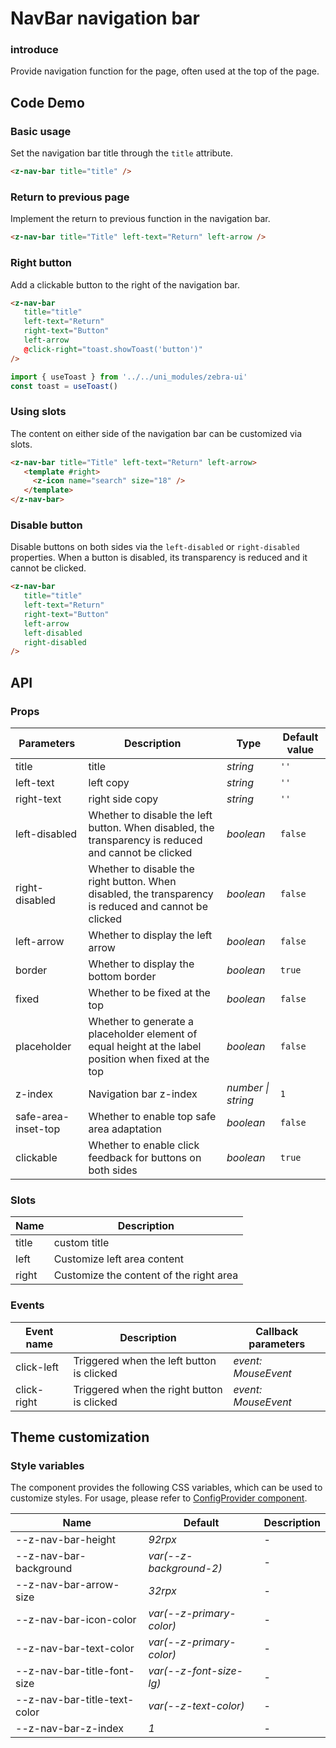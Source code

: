 # NavBar navigation bar

### introduce

Provide navigation function for the page, often used at the top of the page.

## Code Demo

### Basic usage

Set the navigation bar title through the `title` attribute.

```html
<z-nav-bar title="title" />
```

### Return to previous page

Implement the return to previous function in the navigation bar.

```html
<z-nav-bar title="Title" left-text="Return" left-arrow />
```

### Right button

Add a clickable button to the right of the navigation bar.

```html
<z-nav-bar
   title="title"
   left-text="Return"
   right-text="Button"
   left-arrow
   @click-right="toast.showToast('button')"
/>
```

```js
import { useToast } from '../../uni_modules/zebra-ui'
const toast = useToast()
```

### Using slots

The content on either side of the navigation bar can be customized via slots.

```html
<z-nav-bar title="Title" left-text="Return" left-arrow>
   <template #right>
     <z-icon name="search" size="18" />
   </template>
</z-nav-bar>
```

### Disable button

Disable buttons on both sides via the `left-disabled` or `right-disabled` properties. When a button is disabled, its transparency is reduced and it cannot be clicked.

```html
<z-nav-bar
   title="title"
   left-text="Return"
   right-text="Button"
   left-arrow
   left-disabled
   right-disabled
/>
```

## API

### Props

| Parameters | Description | Type | Default value |
| --- | --- | --- | --- |
| title | title | _string_ | `''` |
| left-text | left copy | _string_ | `''` |
| right-text | right side copy | _string_ | `''` |
| left-disabled | Whether to disable the left button. When disabled, the transparency is reduced and cannot be clicked | _boolean_ | `false` |
| right-disabled | Whether to disable the right button. When disabled, the transparency is reduced and cannot be clicked | _boolean_ | `false` |
| left-arrow | Whether to display the left arrow | _boolean_ | `false` |
| border | Whether to display the bottom border | _boolean_ | `true` |
| fixed | Whether to be fixed at the top | _boolean_ | `false` |
| placeholder | Whether to generate a placeholder element of equal height at the label position when fixed at the top | _boolean_ | `false` |
| z-index | Navigation bar z-index | _number \| string_ | `1` |
| safe-area-inset-top | Whether to enable top safe area adaptation | _boolean_ | `false` |
| clickable | Whether to enable click feedback for buttons on both sides | _boolean_ | `true` |

### Slots

| Name | Description |
| ----- | ------------------ |
| title | custom title |
| left | Customize left area content |
| right | Customize the content of the right area |

### Events

| Event name | Description | Callback parameters |
| ----------- | ------------------ | ------------------- |
| click-left | Triggered when the left button is clicked | _event: MouseEvent_ |
| click-right | Triggered when the right button is clicked | _event: MouseEvent_ |

## Theme customization

### Style variables

The component provides the following CSS variables, which can be used to customize styles. For usage, please refer to [ConfigProvider component](/config-provider).

| Name | Default | Description |
| ---------------------------------- | -------------------------- | ---- |
| --z-nav-bar-height | _92rpx_ | - |
| --z-nav-bar-background | _var(--z-background-2)_ | - |
| --z-nav-bar-arrow-size | _32rpx_ | - |
| --z-nav-bar-icon-color | _var(--z-primary-color)_ | - |
| --z-nav-bar-text-color | _var(--z-primary-color)_ | - |
| --z-nav-bar-title-font-size | _var(--z-font-size-lg)_ | - |
| --z-nav-bar-title-text-color | _var(--z-text-color)_ | - |
| --z-nav-bar-z-index | _1_ | - |